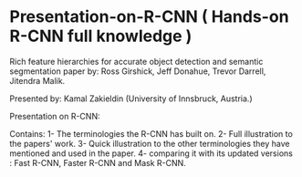 # Presentation-on-R-CNN ( Hands-on R-CNN full knowledge )

Rich feature hierarchies for accurate object detection and semantic segmentation
paper  by: 		Ross Girshick, Jeff Donahue, Trevor Darrell, Jitendra Malik.

Presented by: Kamal Zakieldin      (University of Innsbruck, Austria.)

Presentation on R-CNN:

Contains:
1- The terminologies the R-CNN has built on.
2- Full illustration to the papers' work.
3- Quick illustration to the other terminologies they have mentioned and used in the paper.
4- comparing it with its updated versions : Fast R-CNN, Faster R-CNN and Mask R-CNN.
